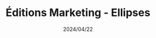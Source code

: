 ---
title: Éditions Marketing - Ellipses
member_url: https://www.editions-ellipses.fr/
geographies: ["France"]
based: ["France"]
ig: ["LCP"]
crossroads: [""]
services:
tags: [""]
categories: ["Content distributor"]
summary: "Ellipses is a French publisher from the STM sector, with 3000 titles print and digital. Digital publications are in PDF and EPUB reflow, with many illustrations.They sell mainly via Cyberlibris, Cairn, their website, and independent retailers."
press:
active: true
layout: members
showReadTime: false
showDate: false
permalink: ""
date: "2024/04/22"
featureImage: "https://www.editions-ellipses.fr/img/ellipses-logo-1564132122.jpg"
---